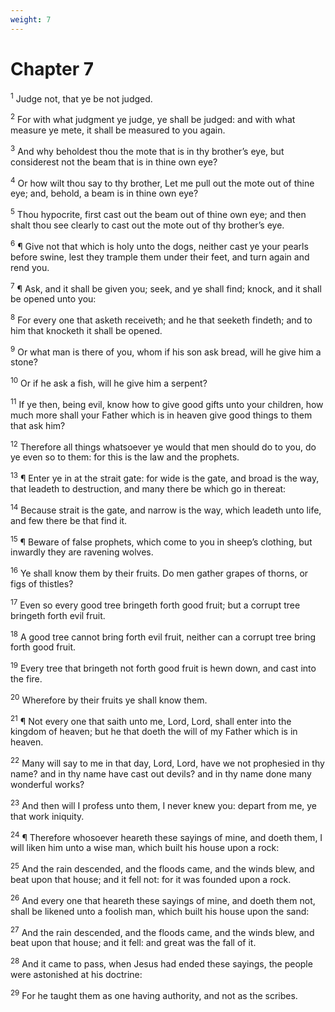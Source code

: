 ```yaml
---
weight: 7
---
```


# Chapter 7

<sup>1</sup> Judge not, that ye be not judged. 

<sup>2</sup> For with what judgment ye judge, ye shall be judged: and with what measure ye mete, it shall be measured to you again. 

<sup>3</sup> And why beholdest thou the mote that is in thy brother’s eye, but considerest not the beam that is in thine own eye? 

<sup>4</sup> Or how wilt thou say to thy brother, Let me pull out the mote out of thine eye; and, behold, a beam is in thine own eye? 

<sup>5</sup> Thou hypocrite, first cast out the beam out of thine own eye; and then shalt thou see clearly to cast out the mote out of thy brother’s eye. 

<sup>6</sup> ¶ Give not that which is holy unto the dogs, neither cast ye your pearls before swine, lest they trample them under their feet, and turn again and rend you. 

<sup>7</sup> ¶ Ask, and it shall be given you; seek, and ye shall find; knock, and it shall be opened unto you: 

<sup>8</sup> For every one that asketh receiveth; and he that seeketh findeth; and to him that knocketh it shall be opened. 

<sup>9</sup> Or what man is there of you, whom if his son ask bread, will he give him a stone? 

<sup>10</sup> Or if he ask a fish, will he give him a serpent? 

<sup>11</sup> If ye then, being evil, know how to give good gifts unto your children, how much more shall your Father which is in heaven give good things to them that ask him? 

<sup>12</sup> Therefore all things whatsoever ye would that men should do to you, do ye even so to them: for this is the law and the prophets. 

<sup>13</sup> ¶ Enter ye in at the strait gate: for wide is the gate, and broad is the way, that leadeth to destruction, and many there be which go in thereat: 

<sup>14</sup> Because strait is the gate, and narrow is the way, which leadeth unto life, and few there be that find it. 

<sup>15</sup> ¶ Beware of false prophets, which come to you in sheep’s clothing, but inwardly they are ravening wolves. 

<sup>16</sup> Ye shall know them by their fruits. Do men gather grapes of thorns, or figs of thistles? 

<sup>17</sup> Even so every good tree bringeth forth good fruit; but a corrupt tree bringeth forth evil fruit. 

<sup>18</sup> A good tree cannot bring forth evil fruit, neither can a corrupt tree bring forth good fruit. 

<sup>19</sup> Every tree that bringeth not forth good fruit is hewn down, and cast into the fire. 

<sup>20</sup> Wherefore by their fruits ye shall know them. 

<sup>21</sup> ¶ Not every one that saith unto me, Lord, Lord, shall enter into the kingdom of heaven; but he that doeth the will of my Father which is in heaven. 

<sup>22</sup> Many will say to me in that day, Lord, Lord, have we not prophesied in thy name? and in thy name have cast out devils? and in thy name done many wonderful works? 

<sup>23</sup> And then will I profess unto them, I never knew you: depart from me, ye that work iniquity. 

<sup>24</sup> ¶ Therefore whosoever heareth these sayings of mine, and doeth them, I will liken him unto a wise man, which built his house upon a rock: 

<sup>25</sup> And the rain descended, and the floods came, and the winds blew, and beat upon that house; and it fell not: for it was founded upon a rock. 

<sup>26</sup> And every one that heareth these sayings of mine, and doeth them not, shall be likened unto a foolish man, which built his house upon the sand: 

<sup>27</sup> And the rain descended, and the floods came, and the winds blew, and beat upon that house; and it fell: and great was the fall of it. 

<sup>28</sup> And it came to pass, when Jesus had ended these sayings, the people were astonished at his doctrine: 

<sup>29</sup> For he taught them as one having authority, and not as the scribes. 


